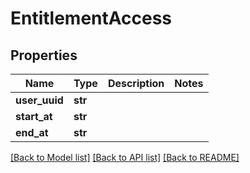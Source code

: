 # EntitlementAccess

## Properties
Name | Type | Description | Notes
------------ | ------------- | ------------- | -------------
**user_uuid** | **str** |  | 
**start_at** | **str** |  | 
**end_at** | **str** |  | 

[[Back to Model list]](../README.md#documentation-for-models) [[Back to API list]](../README.md#documentation-for-api-endpoints) [[Back to README]](../README.md)


